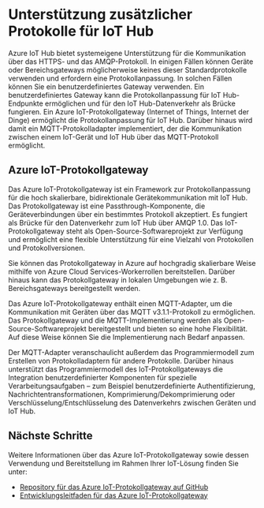 <properties
   pageTitle="Azure IoT-Protokollgateway | Microsoft Azure"
   description="Beschreibt, wie die Funktionalität und Protokollunterstützung von Azure IoT Hub mithilfe des Azure IoT-Protokollgateways erweitert wird."
   services="iot-hub"
   documentationCenter=""
   authors="kdotchkoff"
   manager="timlt"
   editor=""/>

<tags
   ms.service="iot-hub"
   ms.devlang="na"
   ms.topic="article"
   ms.tgt_pltfrm="na"
   ms.workload="na"
   ms.date="09/29/2015"
   ms.author="kdotchko"/>

# Unterstützung zusätzlicher Protokolle für IoT Hub

Azure IoT Hub bietet systemeigene Unterstützung für die Kommunikation über das HTTPS- und das AMQP-Protokoll. In einigen Fällen können Geräte oder Bereichsgateways möglicherweise keines dieser Standardprotokolle verwenden und erfordern eine Protokollanpassung. In solchen Fällen können Sie ein benutzerdefiniertes Gateway verwenden. Ein benutzerdefiniertes Gateway kann die Protokollanpassung für IoT Hub-Endpunkte ermöglichen und für den IoT Hub-Datenverkehr als Brücke fungieren. Ein Azure IoT-Protokollgateway (Internet of Things, Internet der Dinge) ermöglicht die Protokollanpassung für IoT Hub. Darüber hinaus wird damit ein MQTT-Protokolladapter implementiert, der die Kommunikation zwischen einem IoT-Gerät und IoT Hub über das MQTT-Protokoll ermöglicht.

## Azure IoT-Protokollgateway

Das Azure IoT-Protokollgateway ist ein Framework zur Protokollanpassung für die hoch skalierbare, bidirektionale Gerätekommunikation mit IoT Hub. Das Protokollgateway ist eine Passthrough-Komponente, die Geräteverbindungen über ein bestimmtes Protokoll akzeptiert. Es fungiert als Brücke für den Datenverkehr zum IoT Hub über AMQP 1.0. Das IoT-Protokollgateway steht als Open-Source-Softwareprojekt zur Verfügung und ermöglicht eine flexible Unterstützung für eine Vielzahl von Protokollen und Protokollversionen.

Sie können das Protokollgateway in Azure auf hochgradig skalierbare Weise mithilfe von Azure Cloud Services-Workerrollen bereitstellen. Darüber hinaus kann das Protokollgateway in lokalen Umgebungen wie z. B. Bereichsgateways bereitgestellt werden.

Das Azure IoT-Protokollgateway enthält einen MQTT-Adapter, um die Kommunikation mit Geräten über das MQTT v3.1.1-Protokoll zu ermöglichen. Das Protokollgateway und die MQTT-Implementierung werden als Open-Source-Softwareprojekt bereitgestellt und bieten so eine hohe Flexibilität. Auf diese Weise können Sie die Implementierung nach Bedarf anpassen.

Der MQTT-Adapter veranschaulicht außerdem das Programmiermodell zum Erstellen von Protokolladaptern für andere Protokolle. Darüber hinaus unterstützt das Programmiermodell des IoT-Protokollgateways die Integration benutzerdefinierter Komponenten für spezielle Verarbeitungsaufgaben – zum Beispiel benutzerdefinierte Authentifizierung, Nachrichtentransformationen, Komprimierung/Dekomprimierung oder Verschlüsselung/Entschlüsselung des Datenverkehrs zwischen Geräten und IoT Hub.

## Nächste Schritte

Weitere Informationen über das Azure IoT-Protokollgateway sowie dessen Verwendung und Bereitstellung im Rahmen Ihrer IoT-Lösung finden Sie unter:

* [Repository für das Azure IoT-Protokollgateway auf GitHub](https://github.com/Azure/azure-iot-protocol-gateway/blob/master/README.md)
* [Entwicklungsleitfaden für das Azure IoT-Protokollgateway](https://github.com/Azure/azure-iot-protocol-gateway/blob/master/docs/DeveloperGuide.md)

<!---HONumber=AcomDC_1223_2015-->
